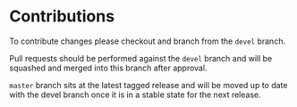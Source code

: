 # Contributions

To contribute changes please checkout and branch from the `devel` branch.

Pull requests should be performed against the `devel` branch and will be squashed and merged into this branch after approval.

`master` branch sits at the latest tagged release and will be moved up to date with the devel branch once it is in a stable state for the next release.
